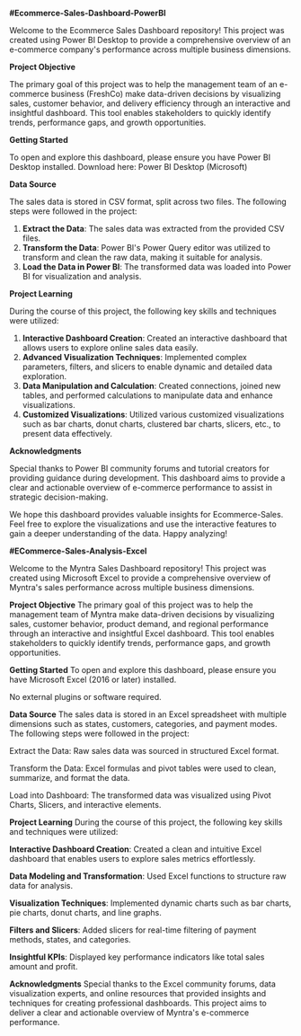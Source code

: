 **#Ecommerce-Sales-Dashboard-PowerBI**

Welcome to the Ecommerce Sales Dashboard repository! This project was created using Power BI Desktop to provide a comprehensive overview of an e-commerce company's performance across multiple business dimensions.

**Project Objective**

The primary goal of this project was to help the management team of an e-commerce business (FreshCo) make data-driven decisions by visualizing sales, customer behavior, and delivery efficiency through an interactive and insightful dashboard. This tool enables stakeholders to quickly identify trends, performance gaps, and growth opportunities.

**Getting Started**

To open and explore this dashboard, please ensure you have Power BI Desktop installed.
Download here: Power BI Desktop (Microsoft)

**Data Source**

The sales data is stored in CSV format, split across two files. The following steps were followed in the project:

1. **Extract the Data**:
 The sales data was extracted from the provided CSV files.
2. **Transform the Data**:
 Power BI's Power Query editor was utilized to transform and clean the raw data, making it suitable for analysis.
3. **Load the Data in Power BI**:
 The transformed data was loaded into Power BI for visualization and analysis.

**Project Learning**

During the course of this project, the following key skills and techniques were utilized:

1. **Interactive Dashboard Creation**:
Created an interactive dashboard that allows users to explore online sales data easily.
2. **Advanced Visualization Techniques**:
Implemented complex parameters, filters, and slicers to enable dynamic and detailed data exploration.
3. **Data Manipulation and Calculation**:
Created connections, joined new tables, and performed calculations to manipulate data and enhance visualizations.
4. **Customized Visualizations**:
Utilized various customized visualizations such as bar charts, donut charts, clustered bar charts, slicers, etc., to present data effectively.

**Acknowledgments**

Special thanks to Power BI community forums and tutorial creators for providing guidance during development. This dashboard aims to provide a clear and actionable overview of e-commerce performance to assist in strategic decision-making.

We hope this dashboard provides valuable insights for Ecommerce-Sales. Feel free to explore the visualizations and use the interactive features to gain a deeper understanding of the data. 
Happy analyzing!

**#ECommerce-Sales-Analysis-Excel**

Welcome to the Myntra Sales Dashboard repository! This project was created using Microsoft Excel to provide a comprehensive overview of Myntra's sales performance across multiple business dimensions.

**Project Objective**
The primary goal of this project was to help the management team of Myntra make data-driven decisions by visualizing sales, customer behavior, product demand, and regional performance through an interactive and insightful Excel dashboard. This tool enables stakeholders to quickly identify trends, performance gaps, and growth opportunities.

**Getting Started**
To open and explore this dashboard, please ensure you have Microsoft Excel (2016 or later) installed.

No external plugins or software required.

**Data Source**
The sales data is stored in an Excel spreadsheet with multiple dimensions such as states, customers, categories, and payment modes. The following steps were followed in the project:

Extract the Data: Raw sales data was sourced in structured Excel format.

Transform the Data: Excel formulas and pivot tables were used to clean, summarize, and format the data.

Load into Dashboard: The transformed data was visualized using Pivot Charts, Slicers, and interactive elements.

**Project Learning**
During the course of this project, the following key skills and techniques were utilized:

**Interactive Dashboard Creation**: Created a clean and intuitive Excel dashboard that enables users to explore sales metrics effortlessly.

**Data Modeling and Transformation**: Used Excel functions to structure raw data for analysis.

**Visualization Techniques**: Implemented dynamic charts such as bar charts, pie charts, donut charts, and line graphs.

**Filters and Slicers**: Added slicers for real-time filtering of payment methods, states, and categories.

**Insightful KPIs**: Displayed key performance indicators like total sales amount and profit.

**Acknowledgments**
Special thanks to the Excel community forums, data visualization experts, and online resources that provided insights and techniques for creating professional dashboards. This project aims to deliver a clear and actionable overview of Myntra's e-commerce performance.








